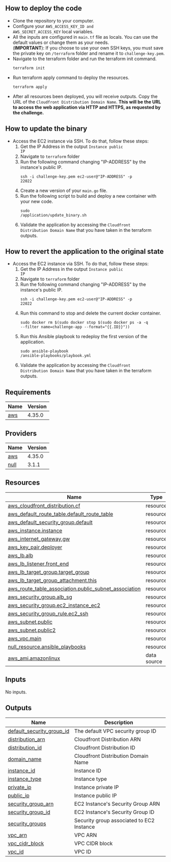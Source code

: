 ## How to deploy the code

* Clone the repository to your computer.
* Configure your <code>AWS_ACCESS_KEY_ID and AWS_SECRET_ACCESS_KEY</code> local variables.
* All the inputs are configured in <code>main.tf</code> file as locals. You can use the default values or change them as your needs. 
<br>(__IMPORTANT__): If you choose to use your own SSH keys, you must save the private key on <code>/terraform</code> folder and rename it to <code>challenge-key.pem</code>.</br>
* Navigate to the terraform folder and run the terraform init command.<pre><code>terraform init</code></pre>
* Run terraform apply command to deploy the resources.<pre><code>terraform apply</code></pre>
* After all resources been deployed, you will receive outputs. Copy the URL of the <code>Cloudfront Distribution Domain Name</code>. __This will be the URL to access the web application via HTTP and HTTPS, as requested by the challenge.__


## How to update the binary

* Access the EC2 instance via SSH. To do that, follow these steps:
  1. Get the IP Address in the output <code>Instance public IP</code>
  2. Navigate to <code>terraform</code> folder
  3. Run the following command changing "IP-ADDRESS" by the instance's public IP. <pre><code>ssh -i challenge-key.pem ec2-user@"IP-ADDRESS" -p 22022</code></pre>
  4. Create a new version of your <code>main.go</code> file.
  5. Run the following script to build and deploy a new container with your new code. <pre><code>sudo /application/update_binary.sh</code></pre>
  6. Validate the application by accessing the <code>Cloudfront Distribution Domain Name</code> that you have taken in the terraform outputs.


## How to revert the application to the original state
* Access the EC2 instance via SSH. To do that, follow these steps:
  1. Get the IP Address in the output <code>Instance public IP</code>
  2. Navigate to <code>terraform</code> folder
  3. Run the following command changing "IP-ADDRESS" by the instance's public IP. <pre><code>ssh -i challenge-key.pem ec2-user@"IP-ADDRESS" -p 22022</code></pre>
  4. Run this command to stop and delete the current docker container. <pre><code>sudo docker rm $(sudo docker stop $(sudo docker ps -a -q --filter name=challenge-app --format="{{.ID}}"))</code></pre>
  5. Run this Ansible playbook to redeploy the first version of the application. <pre><code>sudo ansible-playbook /ansible-playbooks/playbook.yml</code></pre>
  6. Validate the application by accessing the <code>Cloudfront Distribution Domain Name</code> that you have taken in the terraform outputs.



## Requirements

| Name | Version |
|------|---------|
| <a name="requirement_aws"></a> [aws](#requirement\_aws) | 4.35.0 |

## Providers

| Name | Version |
|------|---------|
| <a name="provider_aws"></a> [aws](#provider\_aws) | 4.35.0 |
| <a name="provider_null"></a> [null](#provider\_null) | 3.1.1 |

## Resources

| Name | Type |
|------|------|
| [aws_cloudfront_distribution.cf](https://registry.terraform.io/providers/hashicorp/aws/4.35.0/docs/resources/cloudfront_distribution) | resource |
| [aws_default_route_table.default_route_table](https://registry.terraform.io/providers/hashicorp/aws/4.35.0/docs/resources/default_route_table) | resource |
| [aws_default_security_group.default](https://registry.terraform.io/providers/hashicorp/aws/4.35.0/docs/resources/default_security_group) | resource |
| [aws_instance.instance](https://registry.terraform.io/providers/hashicorp/aws/4.35.0/docs/resources/instance) | resource |
| [aws_internet_gateway.gw](https://registry.terraform.io/providers/hashicorp/aws/4.35.0/docs/resources/internet_gateway) | resource |
| [aws_key_pair.deployer](https://registry.terraform.io/providers/hashicorp/aws/4.35.0/docs/resources/key_pair) | resource |
| [aws_lb.alb](https://registry.terraform.io/providers/hashicorp/aws/4.35.0/docs/resources/lb) | resource |
| [aws_lb_listener.front_end](https://registry.terraform.io/providers/hashicorp/aws/4.35.0/docs/resources/lb_listener) | resource |
| [aws_lb_target_group.target_group](https://registry.terraform.io/providers/hashicorp/aws/4.35.0/docs/resources/lb_target_group) | resource |
| [aws_lb_target_group_attachment.this](https://registry.terraform.io/providers/hashicorp/aws/4.35.0/docs/resources/lb_target_group_attachment) | resource |
| [aws_route_table_association.public_subnet_association](https://registry.terraform.io/providers/hashicorp/aws/4.35.0/docs/resources/route_table_association) | resource |
| [aws_security_group.alb_sg](https://registry.terraform.io/providers/hashicorp/aws/4.35.0/docs/resources/security_group) | resource |
| [aws_security_group.ec2_instance_ec2](https://registry.terraform.io/providers/hashicorp/aws/4.35.0/docs/resources/security_group) | resource |
| [aws_security_group_rule.ec2_ssh](https://registry.terraform.io/providers/hashicorp/aws/4.35.0/docs/resources/security_group_rule) | resource |
| [aws_subnet.public](https://registry.terraform.io/providers/hashicorp/aws/4.35.0/docs/resources/subnet) | resource |
| [aws_subnet.public2](https://registry.terraform.io/providers/hashicorp/aws/4.35.0/docs/resources/subnet) | resource |
| [aws_vpc.main](https://registry.terraform.io/providers/hashicorp/aws/4.35.0/docs/resources/vpc) | resource |
| [null_resource.ansible_playbooks](https://registry.terraform.io/providers/hashicorp/null/latest/docs/resources/resource) | resource |
| [aws_ami.amazonlinux](https://registry.terraform.io/providers/hashicorp/aws/4.35.0/docs/data-sources/ami) | data source |

## Inputs

No inputs.

## Outputs

| Name | Description |
|------|-------------|
| <a name="output_default_security_group_id"></a> [default\_security\_group\_id](#output\_default\_security\_group\_id) | The default VPC security group ID |
| <a name="output_distribution_arn"></a> [distribution\_arn](#output\_distribution\_arn) | Cloudfront Distribution ARN |
| <a name="output_distribution_id"></a> [distribution\_id](#output\_distribution\_id) | Cloudfront Distribution ID |
| <a name="output_domain_name"></a> [domain\_name](#output\_domain\_name) | Cloudfront Distribution Domain Name |
| <a name="output_instance_id"></a> [instance\_id](#output\_instance\_id) | Instance ID |
| <a name="output_instance_type"></a> [instance\_type](#output\_instance\_type) | Instance type |
| <a name="output_private_ip"></a> [private\_ip](#output\_private\_ip) | Instance private IP |
| <a name="output_public_ip"></a> [public\_ip](#output\_public\_ip) | Instance public IP |
| <a name="output_security_group_arn"></a> [security\_group\_arn](#output\_security\_group\_arn) | EC2 Instance's Security Group ARN |
| <a name="output_security_group_id"></a> [security\_group\_id](#output\_security\_group\_id) | EC2 Instance's Security Group ID |
| <a name="output_security_groups"></a> [security\_groups](#output\_security\_groups) | Security group associated to EC2 Instance |
| <a name="output_vpc_arn"></a> [vpc\_arn](#output\_vpc\_arn) | VPC ARN |
| <a name="output_vpc_cidr_block"></a> [vpc\_cidr\_block](#output\_vpc\_cidr\_block) | VPC CIDR block |
| <a name="output_vpc_id"></a> [vpc\_id](#output\_vpc\_id) | VPC ID |
